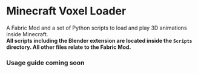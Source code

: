 # Minecraft Voxel Loader  
A Fabric Mod and a set of Python scripts to load and play 3D animations inside Minecraft.  
**All scripts including the Blender extension are located inside the `Scripts` directory. All other files relate to the Fabric Mod.**
### Usage guide coming soon
